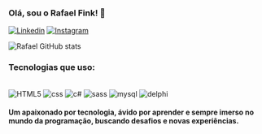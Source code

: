 ### Olá, sou o Rafael Fink! 👋
[![Linkedin](https://img.shields.io/badge/LinkedIn-0077B5?style=for-the-badge&logo=linkedin&logoColor=white)](https://www.linkedin.com/in/rafael-fink)
[![Instagram](https://img.shields.io/badge/Instagram-E4405F?style=for-the-badge&logo=instagram&logoColor=white)](https://www.instagram.com/rafaelfink99/)

![Rafael GitHub stats](https://github-readme-stats.vercel.app/api?username=RafaelFink-dev&show_icons=true&theme=dark)

### Tecnologias que uso: 

<div style="display: inline_block"><br/>
    <img alt="HTML5" src="https://img.shields.io/badge/HTML5-E34F26?style=for-the-badge&logo=html5&logoColor=white" />
    <img alt="css" src="https://img.shields.io/badge/CSS3-1572B6?style=for-the-badge&logo=css3&logoColor=white" />
    <img alt="c#" src="https://img.shields.io/badge/C%23-239120?style=for-the-badge&logo=c-sharp&logoColor=white" />   
    <img alt="sass" src="https://img.shields.io/badge/Sass-CC6699?style=for-the-badge&logo=sass&logoColor=white" /> 
    <img alt="mysql" src="https://img.shields.io/badge/MySQL-00000F?style=for-the-badge&logo=mysql&logoColor=white" />       
    <img alt="delphi" src="https://img.shields.io/badge/Delphi_RAD_Studio-B22222?style=for-the-badge&logo=delphi&logoColor=white" />         
</div>

#### Um apaixonado por tecnologia, ávido por aprender e sempre imerso no mundo da programação, buscando desafios e novas experiências.
